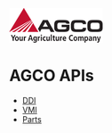 ![AGCO Logo](images/agco-logo.png)

# AGCO APIs

- [DDI](https://agco-sa.github.io/ddi/index.html)
- [VMI](https://agco-sa.github.io/vmi/index.html)
- [Parts](https://agco-sa.github.io/parts/index.html)